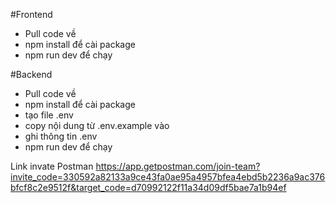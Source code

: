 #Frontend

-   Pull code về
-   npm install để cài package
-   npm run dev để chạy

#Backend

-   Pull code về
-   npm install để cài package
-   tạo file .env
-   copy nội dung từ .env.example vào
-   ghi thông tin .env
-   npm run dev để chạy

Link invate Postman
https://app.getpostman.com/join-team?invite_code=330592a82133a9ce43fa0ae95a4957bfea4ebd5b2236a9ac376bfcf8c2e9512f&target_code=d70992122f11a34d09df5bae7a1b94ef
